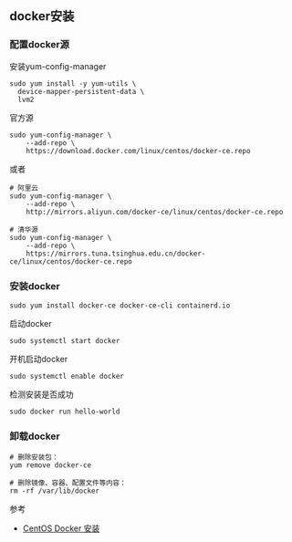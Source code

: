 ## docker安装
### 配置docker源
安装yum-config-manager
```shell
sudo yum install -y yum-utils \
  device-mapper-persistent-data \
  lvm2
```

官方源
```shell
sudo yum-config-manager \
    --add-repo \
    https://download.docker.com/linux/centos/docker-ce.repo
```
或者
```shell
# 阿里云
sudo yum-config-manager \
    --add-repo \
    http://mirrors.aliyun.com/docker-ce/linux/centos/docker-ce.repo
```
```shell
# 清华源
sudo yum-config-manager \
    --add-repo \
    https://mirrors.tuna.tsinghua.edu.cn/docker-ce/linux/centos/docker-ce.repo
```

### 安装docker
```shell
sudo yum install docker-ce docker-ce-cli containerd.io
```

启动docker
```shell
sudo systemctl start docker
```

开机启动docker
```shell
sudo systemctl enable docker
```

检测安装是否成功
```shell
sudo docker run hello-world
```

### 卸载docker
```shell
# 删除安装包：
yum remove docker-ce
```
```shell
# 删除镜像、容器、配置文件等内容：
rm -rf /var/lib/docker
```

参考
- [CentOS Docker 安装](https://www.runoob.com/docker/centos-docker-install.html)